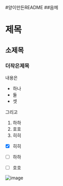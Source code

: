 #양이만든README
##음메

# 제목
## 소제목
### 더작은제목
내용은
- 하나
- 둘
- 셋

그리고
1. 하하
2. 호호
3. 히히

- [x] 히히
- [ ] 하하
- [ ] 호호


![image](https://github.com/user-attachments/assets/7a2cccd7-d921-4993-b849-53a58865450b)
